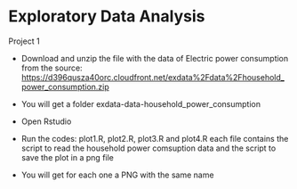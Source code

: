Exploratory Data Analysis
======================
Project 1

* Download and unzip the file with the data of Electric power consumption from the source: https://d396qusza40orc.cloudfront.net/exdata%2Fdata%2Fhousehold_power_consumption.zip

* You will get a folder exdata-data-household_power_consumption
* Open Rstudio
* Run the codes: plot1.R, plot2.R, plot3.R and plot4.R each file contains the script to read the household power comsuption data and the script to save the plot in a png file
* You will get for each one a PNG  with the same name

